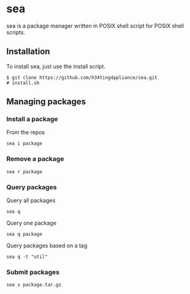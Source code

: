 # sea
sea is a package manager written in POSIX shell script for POSIX shell scripts.

## Installation
To install sea, just use the install script.

```
$ git clone https://github.com/h34ting4ppliance/sea.git
# install.sh
```

## Managing packages

### Install a package

From the repos
```
sea i package
```

### Remove a package

```
sea r package
```

### Query packages

Query all packages
```
sea q
```

Query one package
```
sea q package
```

Query packages based on a tag
```
sea q -t "util"
```

### Submit packages

```
sea s package.tar.gz
```
